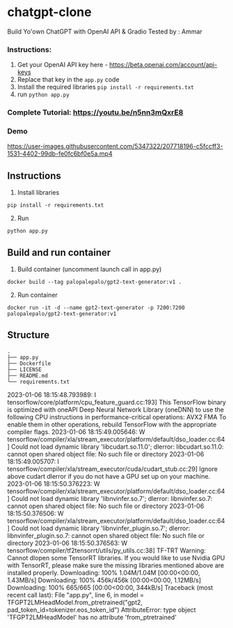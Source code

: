 # chatgpt-clone
Build Yo'own ChatGPT with OpenAI API &amp; Gradio Tested by : Ammar

### Instructions:

1. Get your OpenAI API key here - https://beta.openai.com/account/api-keys
2. Replace that key in the `app.py` code 
3. Install the required libraries `pip install -r requirements.txt` 
4. run `python app.py` 

### Complete Tutorial: https://youtu.be/n5nn3mQxrE8

### Demo

https://user-images.githubusercontent.com/5347322/207718196-c5fccff3-1531-4402-99db-fe0fc6bf0e5a.mp4

## Instructions

1. Install libraries

```
pip install -r requirements.txt
```

2. Run

```
python app.py
```

## Build and run container

1. Build container (uncomment launch call in app.py)

```
docker build --tag palopalepalo/gpt2-text-generator:v1 .
```

2. Run container

```
docker run -it -d --name gpt2-text-generator -p 7200:7200  palopalepalo/gpt2-text-generator:v1
```

## Structure

```
.
├── app.py
├── Dockerfile
├── LICENSE
├── README.md
└── requirements.txt
```



2023-01-06 18:15:48.793989: I tensorflow/core/platform/cpu_feature_guard.cc:193] This TensorFlow binary is optimized with oneAPI Deep Neural Network Library (oneDNN) to use the following CPU instructions in performance-critical operations:  AVX2 FMA
To enable them in other operations, rebuild TensorFlow with the appropriate compiler flags.
2023-01-06 18:15:49.005646: W tensorflow/compiler/xla/stream_executor/platform/default/dso_loader.cc:64] Could not load dynamic library 'libcudart.so.11.0'; dlerror: libcudart.so.11.0: cannot open shared object file: No such file or directory
2023-01-06 18:15:49.005707: I tensorflow/compiler/xla/stream_executor/cuda/cudart_stub.cc:29] Ignore above cudart dlerror if you do not have a GPU set up on your machine.
2023-01-06 18:15:50.376223: W tensorflow/compiler/xla/stream_executor/platform/default/dso_loader.cc:64] Could not load dynamic library 'libnvinfer.so.7'; dlerror: libnvinfer.so.7: cannot open shared object file: No such file or directory
2023-01-06 18:15:50.376506: W tensorflow/compiler/xla/stream_executor/platform/default/dso_loader.cc:64] Could not load dynamic library 'libnvinfer_plugin.so.7'; dlerror: libnvinfer_plugin.so.7: cannot open shared object file: No such file or directory
2023-01-06 18:15:50.376563: W tensorflow/compiler/tf2tensorrt/utils/py_utils.cc:38] TF-TRT Warning: Cannot dlopen some TensorRT libraries. If you would like to use Nvidia GPU with TensorRT, please make sure the missing libraries mentioned above are installed properly.
Downloading: 100% 1.04M/1.04M [00:00<00:00, 1.43MB/s]
Downloading: 100% 456k/456k [00:00<00:00, 1.12MB/s]
Downloading: 100% 665/665 [00:00<00:00, 344kB/s]
Traceback (most recent call last):
  File "app.py", line 6, in <module>
    model = TFGPT2LMHeadModel.from_ptretrained("gpt2, pad_token_id=tokenizer.eos_token_id")
AttributeError: type object 'TFGPT2LMHeadModel' has no attribute 'from_ptretrained'